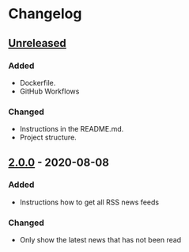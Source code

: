 # Changelog

## [Unreleased]

### Added

- Dockerfile.
- GitHub Workflows

### Changed

- Instructions in the README.md.
- Project structure.

## [2.0.0] - 2020-08-08

### Added

- Instructions how to get all RSS news feeds

### Changed

- Only show the latest news that has not been read

[Unreleased]: https://github.com/030/informado/compare/2.0.0...HEAD
[2.0.0]: https://github.com/030/informado/compare/1.4.0...2.0.0
[1.4.0]: https://github.com/030/informado/releases/tag/1.4.0
